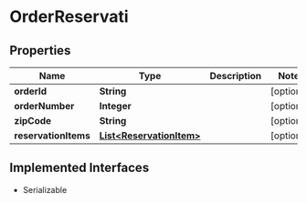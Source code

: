 

# OrderReservati


## Properties

| Name | Type | Description | Notes |
|------------ | ------------- | ------------- | -------------|
|**orderId** | **String** |  |  [optional] |
|**orderNumber** | **Integer** |  |  [optional] |
|**zipCode** | **String** |  |  [optional] |
|**reservationItems** | [**List&lt;ReservationItem&gt;**](ReservationItem.md) |  |  [optional] |


## Implemented Interfaces

* Serializable


